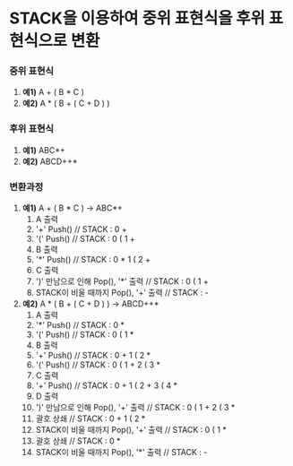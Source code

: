 # STACK을 이용하여 중위 표현식을 후위 표현식으로 변환

### 중위 표현식
1. __예1)__ A + ( B * C )
2. __예2)__ A * ( B + ( C + D ) )

### 후위 표현식
1. __예1)__ ABC*+
2. __예2)__ ABCD++*

### 변환과정
1. __예1)__  A + ( B * C ) -> ABC*+
    1. A 출력
    2. '+' Push()                         // STACK : 0 +
    3. '(' Push()                         // STACK : 0 ( 1 +
    4. B 출력
    5. '*' Push()                         // STACK : 0 * 1 ( 2 +
    6. C 출력
    7. ')' 만남으로 인해 Pop(), '*' 출력     // STACK : 0 ( 1 +
    8. STACK이 비울 때까지 Pop(), '+' 출력 // STACK : - 
2. __예2)__  A * ( B + ( C + D ) ) -> ABCD++*
    1. A 출력
    2. '*' Push()                         // STACK : 0 *  
    3. '(' Push()                         // STACK : 0 ( 1 *
    4. B 출력
    5. '+' Push()                         // STACK : 0 + 1 ( 2 *
    6. '(' Push()                         // STACK : 0 ( 1 + 2 ( 3 *
    7. C 출력
    8. '+' Push()                         // STACK : 0 + 1 ( 2 + 3 ( 4 *
    9. D 출력
    10. ')' 만남으로 인해 Pop(), '+' 출력     // STACK : 0 ( 1 + 2 ( 3 *
    11. 괄호 상쇄                        // STACK : 0 + 1 ( 2 *
    12. STACK이 비울 때까지 Pop(), '+' 출력 // STACK : 0 ( 1 *
    13. 괄호 상쇄                        // STACK : 0 *
    14. STACK이 비울 때까지 Pop(), '*' 출력 // STACK : -
